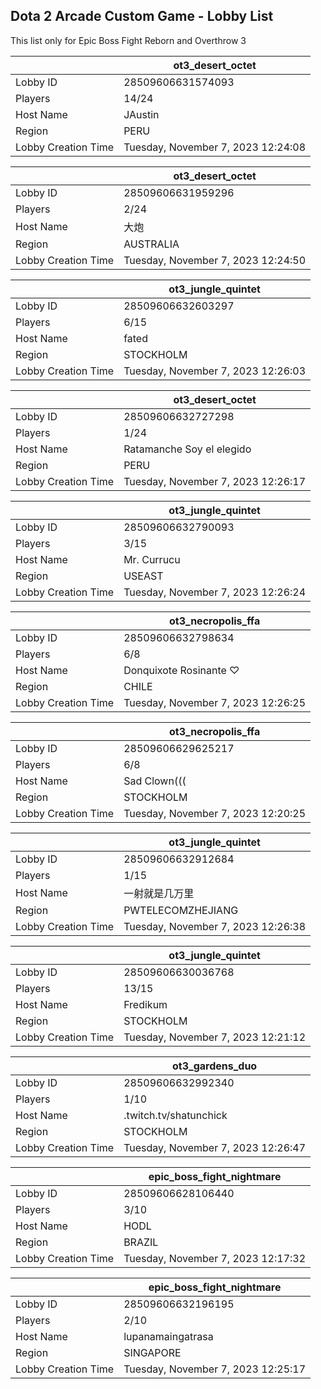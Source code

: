 ## Dota 2 Arcade Custom Game - Lobby List

This list only for Epic Boss Fight Reborn and Overthrow 3

|  | ot3_desert_octet |
| ------ | ------ |
| Lobby ID | 28509606631574093 |
| Players | 14/24 |
| Host Name | JAustin |
| Region | PERU |
| Lobby Creation Time | Tuesday, November 7, 2023 12:24:08 |


|  | ot3_desert_octet |
| ------ | ------ |
| Lobby ID | 28509606631959296 |
| Players | 2/24 |
| Host Name | 大炮 |
| Region | AUSTRALIA |
| Lobby Creation Time | Tuesday, November 7, 2023 12:24:50 |


|  | ot3_jungle_quintet |
| ------ | ------ |
| Lobby ID | 28509606632603297 |
| Players | 6/15 |
| Host Name | fated |
| Region | STOCKHOLM |
| Lobby Creation Time | Tuesday, November 7, 2023 12:26:03 |


|  | ot3_desert_octet |
| ------ | ------ |
| Lobby ID | 28509606632727298 |
| Players | 1/24 |
| Host Name | Ratamanche Soy el elegido |
| Region | PERU |
| Lobby Creation Time | Tuesday, November 7, 2023 12:26:17 |


|  | ot3_jungle_quintet |
| ------ | ------ |
| Lobby ID | 28509606632790093 |
| Players | 3/15 |
| Host Name | Mr. Currucu |
| Region | USEAST |
| Lobby Creation Time | Tuesday, November 7, 2023 12:26:24 |


|  | ot3_necropolis_ffa |
| ------ | ------ |
| Lobby ID | 28509606632798634 |
| Players | 6/8 |
| Host Name | Donquixote Rosinante ♡ |
| Region | CHILE |
| Lobby Creation Time | Tuesday, November 7, 2023 12:26:25 |


|  | ot3_necropolis_ffa |
| ------ | ------ |
| Lobby ID | 28509606629625217 |
| Players | 6/8 |
| Host Name | Sad Clown((( |
| Region | STOCKHOLM |
| Lobby Creation Time | Tuesday, November 7, 2023 12:20:25 |


|  | ot3_jungle_quintet |
| ------ | ------ |
| Lobby ID | 28509606632912684 |
| Players | 1/15 |
| Host Name | 一射就是几万里 |
| Region | PWTELECOMZHEJIANG |
| Lobby Creation Time | Tuesday, November 7, 2023 12:26:38 |


|  | ot3_jungle_quintet |
| ------ | ------ |
| Lobby ID | 28509606630036768 |
| Players | 13/15 |
| Host Name | Fredikum |
| Region | STOCKHOLM |
| Lobby Creation Time | Tuesday, November 7, 2023 12:21:12 |


|  | ot3_gardens_duo |
| ------ | ------ |
| Lobby ID | 28509606632992340 |
| Players | 1/10 |
| Host Name | .twitch.tv/shatunchick |
| Region | STOCKHOLM |
| Lobby Creation Time | Tuesday, November 7, 2023 12:26:47 |


|  | epic_boss_fight_nightmare |
| ------ | ------ |
| Lobby ID | 28509606628106440 |
| Players | 3/10 |
| Host Name | HODL |
| Region | BRAZIL |
| Lobby Creation Time | Tuesday, November 7, 2023 12:17:32 |


|  | epic_boss_fight_nightmare |
| ------ | ------ |
| Lobby ID | 28509606632196195 |
| Players | 2/10 |
| Host Name | lupanamaingatrasa |
| Region | SINGAPORE |
| Lobby Creation Time | Tuesday, November 7, 2023 12:25:17 |


